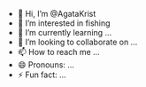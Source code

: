 - 👋 Hi, I’m @AgataKrist
- 👀 I’m interested in fishing
- 🌱 I’m currently learning ...
- 💞️ I’m looking to collaborate on ...
- 📫 How to reach me ...
- 😄 Pronouns: ...
- ⚡ Fun fact: ...

<!---
AgataKrist/AgataKrist is a ✨ special ✨ repository because its `README.md` (this file) appears on your GitHub profile.
You can click the Preview link to take a look at your changes.
--->
